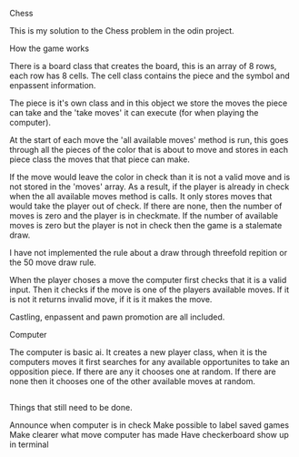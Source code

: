 Chess 

This is my solution to the Chess problem in the odin project.

How the game works

There is a board class that creates the board, this is an array of 8 rows, each row has 8 cells. The cell class contains the piece and the symbol and enpassent information.

The piece is it's own class and in this object we store the moves the piece can take and the 'take moves' it can execute (for when playing the computer).

At the start of each move the 'all available moves' method is run, this goes through all the pieces of the color that is about to move and stores in each piece class the moves that that piece can make.

If the move would leave the color in check than it is not a valid move and is not stored in the 'moves' array. As a result, if the player is already in check when the all available moves method is calls. It only stores moves that would take the player out of check. If there are none, then the number of moves is zero and the player is in checkmate. If the number of available moves is zero but the player is not in check then the game is a stalemate draw.

I have  not implemented the rule about a draw through threefold repition or the 50 move draw rule. 


When the player choses a move the computer first checks that it is a valid input. Then it checks if the move is one of the players available moves. If it is not it returns invalid move, if it is it makes the move.

Castling, enpassent and pawn promotion are all included.

Computer


The computer is basic ai. 
It creates a new player class, when it is the computers moves it first searches for any available
opportunites to take an opposition piece. If there are any it chooses one at random. If there  are none 
then it chooses one of the other available moves at random.

##

Things that still need to be done.

Announce when computer is in check
Make possible to label saved games
Make clearer what move computer has made 
Have checkerboard show up in terminal
